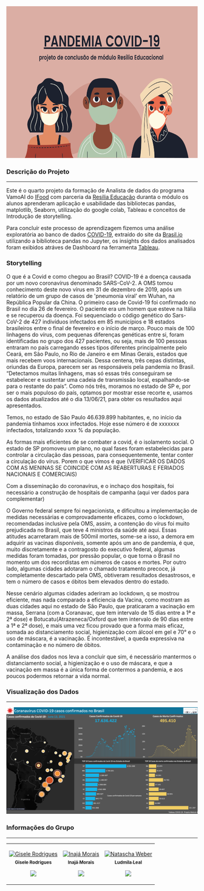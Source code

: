 <img src="https://github.com/giselemanuel/Projeto_Modulo_4/blob/main/Fotos/banner.png" data-canonical-src="https://github.com/giselemanuel/Projeto_Modulo_4/blob/main/Fotos/banner.png" width="1000" height="400" />  

### Descrição do Projeto
---

Este é o quarto projeto da formação de Analista de dados do programa VamoAI do [IFood](https://www.linkedin.com/posts/ifood-_inteligaeanciaartificial-tecnologia-dados-activity-6727679437791342592-opfn) com parceria da [Resilia Educação](https://www.linkedin.com/school/resilia-educacao/) duranta o módulo os alunos aprenderam aplicação e usabilidade das bibliotecas pandas, matplotlib, Seaborn, utilização do google colab, Tableau e conceitos de Introdução de storytelling.

Para concluír este processo de aprendizagem fizemos uma análise exploratória ao banco de dados [COVID-19](https://brasil.io/dataset/covid19/caso/), extraído do site da [Brasil.io](https://brasil.io/home/) utilizando a biblioteca pandas no Jupyter, os insights dos dados analisados foram exibidos atráves de Dashboard na ferramenta [Tableau](https://www.tableau.com).

### Storytelling
O que é a Covid e como chegou ao Brasil?
COVID-19 é a doença causada por um novo coronavírus denominado SARS-CoV-2. A OMS tomou conhecimento deste novo vírus em 31 de dezembro de 2019, após um relatório de um grupo de casos de 'pneumonia viral' em Wuhan, na República Popular da China.
O primeiro caso de Covid-19 foi confirmado no Brasil no dia 26 de fevereiro. O paciente era um homem que esteve na Itália e se recuperou da doença.
Foi sequenciado o código genético do Sars-CoV-2 de 427 indivíduos infectados em 85 municípios e 18 estados brasileiros entre o final de fevereiro e o início de março. Pouco mais de 100 linhagens do vírus, com pequenas diferenças genéticas entre si, foram identificadas no grupo dos 427 pacientes, ou seja, mais de 100 pessoas entraram no país carregando esses tipos diferentes principalmente pelo Ceará, em São Paulo, no Rio de Janeiro e em Minas Gerais, estados que mais recebem voos internacionais. Dessa centena, três cepas distintas, oriundas da Europa, parecem ser as responsáveis pela pandemia no Brasil. “Detectamos muitas linhagens, mas só essas três conseguiram se estabelecer e sustentar uma cadeia de transmissão local, espalhando-se para o restante do país”.
Como nós três, moramos no estado de SP e, por ser o mais populoso do país, optamos por mostrar esse recorte e, usamos os dados atualizados até o dia 13/06/21, para obter os resultados aqui apresentados.


Temos, no estado de São Paulo 46.639.899 habitantes, e, no início da pandemia tínhamos xxxx infectados. Hoje esse número é de  xxxxxxx infectados, totalizando  xxxx % da população.


As formas mais eficientes de se combater a covid, é o isolamento social. O estado de SP promoveu um plano, no qual fases foram estabelecidas para controlar a circulação das pessoas, para consequentemente, tentar conter a circulação do vírus.
Porem o que vimos é que (VERIFICAR OS DADOS COM AS MENINAS SE COINCIDE COM AS REABERTURAS E FERIADOS NACIONAIS E COMERCIAIS)

Com a disseminação do coronavírus, e o inchaço dos hospitais, foi necessário a construção de hospitais de campanha (aqui ver dados para complementar)


O Governo federal sempre foi negacionista, e dificultou a implementação de medidas necessárias e comprovadamente eficazes, como o lockdown, recomendadas inclusive pela OMS, assim, a contenção do vírus foi muito prejudicada no Brasil, que teve 4 ministros da saúde até aqui.
Essas atitudes acarretaram mais de 500mil mortes, some-se a isso, a demora em adquirir as vacinas disponíveis, somente após um ano de pandemia, é que, muito discretamente e a contragosto do executivo federal, algumas medidas foram tomadas, por pressão popular, o que torna o Brasil no momento um dos recordistas em números de casos e mortes.
Por outro lado, algumas cidades adotaram o chamado tratamento precoce, já completamente descartado pela OMS, obtiveram resultados desastrosos, e tem o número de casos e óbitos bem elevados dentro do estado.

Nesse cenário algumas cidades aderiram ao lockdown, q se mostrou eficiente, mas nada comparado a eficiencia da Vacina, como mostram as duas cidades aqui no estado de São Paulo, que praticaram a vacinação em massa, Serrana (com a Coranavac, que tem intervalo de 15 dias entre a 1ª e 2ª dose) e Botucatu(Atrazeneca/Oxford que tem intervalo de 90 dias entre a 1ª e 2ª dose), e mais uma vez ficou provado que a forma mais eficaz, somada ao distanciamento social, higienização com álcool em gel e 70° e o uso de máscara, é a vacinação.
É incontestável, a queda expressiva na contaminação e no número de óbitos.


A análise dos dados nos leva a concluir que sim, é necessário mantermos o distanciamento social, a higienização e o uso de máscara, e que a vacinação em massa é a única forma de contermos a pandemia, e aos poucos podermos retornar a vida normal.


### Visualização dos Dados
---
![Dashboard-1](https://github.com/giselemanuel/Projeto_Modulo_4/blob/main/Fotos/dashboard.png)

### Informações do Grupo
---

<table>
  <td align="center"><br>
        <a href="">
            <img src="https://github.com/giselemanuel/projeto3-programa-Ifood-backend/blob/main/imagens/giselemannuel.JPG" width="150px;" alt="Gisele Rodrigues" style="max-width:100%;">
            <br><sub><b>Gisele Rodrigues</b></sub><br>
        <p align="center">
            </a>    
            <a href="https://github.com/giselemanuel">
                   <img src="https://img.shields.io/badge/-Github-000?style=flat-square&logo=Github&logoColor=white&link=https://github.com/giselemanuel">
            </a>
       </p>
</td>
  <td align="center"><br>
        <a href="">
            <img src="https://avatars.githubusercontent.com/u/79170231?v=4" width="150px;" alt="Inajá Morais" style="max-width:100%;">
            <br><sub><b>Inajá Morais</b></sub><br>
        <p align="center">
            </a>    
            <a href="https://github.com/InaMorais">
                   <img src="https://img.shields.io/badge/-Github-000?style=flat-square&logo=Github&logoColor=white&link=https://github.com/InaMorais">
            </a>
       </p>
</td>
<td align="center"><br>
        <a href="">
            <img src="https://avatars.githubusercontent.com/u/72411718?v=4" width="150px;" alt="Natascha Weber" style="max-width:100%;">
            <br><sub><b>Ludmila Leal</b></sub><br>
        <p align="center">
            </a>    
            <a href="https://github.com/natfontanesi">
                   <img src="https://img.shields.io/badge/-Github-000?style=flat-square&logo=Github&logoColor=white&link=https://github.com/natfontanesi">
            </a>
       </p>
</td>
</table>
